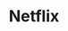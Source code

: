 ---
blog: https://media.netflix.com/en/company-blog/
facebook: https://www.facebook.com/netflixus
font:
  name: Bebas Neue
  myfonts: https://www.myfonts.com/fonts/flat-it/bebas-neue/
  note: pre-2014 font was Graphique
github: netflix
guide: https://media.netflix.com/en/company-assets
logohandle: netflix
instagram: netflix
sort: netflix
title: Netflix
twitter: netflix
website: https://www.netflix.com/
wikipedia: https://en.wikipedia.org/wiki/Netflix
---